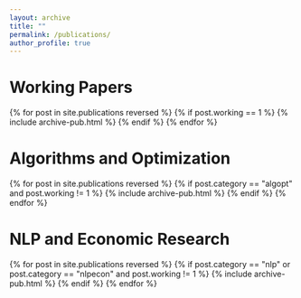```yaml
---
layout: archive
title: ""
permalink: /publications/
author_profile: true
---
```



<h1>Working Papers</h1>

{% for post in site.publications reversed %}
  {% if post.working == 1 %}
    {% include archive-pub.html %}
  {% endif %}
{% endfor %}

<h1>Algorithms and Optimization</h1>

{% for post in site.publications reversed %}
  {% if post.category == "algopt" and post.working != 1 %}
    {% include archive-pub.html %}
  {% endif %}
{% endfor %}

<h1>NLP and Economic Research</h1>

{% for post in site.publications reversed %}
  {% if post.category == "nlp" or post.category == "nlpecon" and post.working != 1 %}
    {% include archive-pub.html %}
  {% endif %}
{% endfor %}